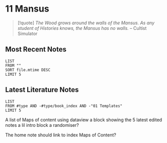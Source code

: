 # 11 Mansus

>[!quote]
 _The Wood grows around the walls of the Mansus. As any student of Histories knows, the Mansus has no walls._
> – Cultist Simulator
## Most Recent Notes
```dataview
LIST
FROM ""
SORT file.mtime DESC
LIMIT 5
```
## Latest Literature Notes
```dataview
LIST
FROM #type AND -#type/book_index AND -"01 Templates"
LIMIT 5
```

A list of Maps of content
using dataview a block showing the 5 latest edited notes
a lil intro block
a randomiser?

The home note should link to index Maps of Content?